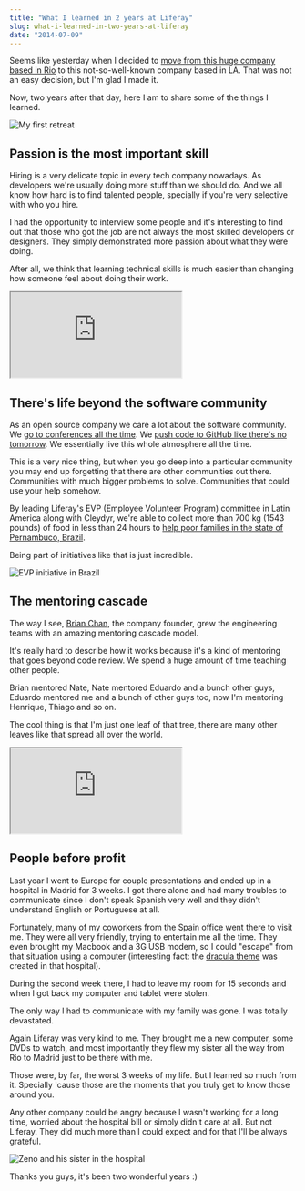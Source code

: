 ```yaml
---
title: "What I learned in 2 years at Liferay"
slug: what-i-learned-in-two-years-at-liferay
date: "2014-07-09"
---
```


Seems like yesterday when I decided to [move from this huge company based in Rio](http://zenorocha.com/tudo-novo-de-novo/) to this not-so-well-known company based in LA. That was not an easy decision,
but I'm glad I made it.

Now, two years after that day, here I am to share some of the things I learned.

![My first retreat](/images/1st-retreat.jpg)

<!-- more -->

## Passion is the most important skill

Hiring is a very delicate topic in every tech company nowadays. As developers we're usually doing more stuff than we should do. And we all know how hard is to find talented people, specially if you're very selective with who you hire.

I had the opportunity to interview some people and it's interesting to find out that those who got the job are not always the most skilled developers or designers. They simply demonstrated more passion about what they were doing.

After all, we think that learning technical skills is much easier than changing how someone feel about doing their work.

<div class="iframe-wrap">
  <iframe src="http://www.youtube.com/embed/koU5UKUmxJw">
  </iframe>
</div>

## There's life beyond the software community

As an open source company we care a lot about the software community. We [go to conferences all the time](https://www.liferay.com/web/zeno.rocha/blog/-/blogs/alloyui-presentation-agenda). We [push code to GitHub like there's no tomorrow](https://www.liferay.com/web/zeno.rocha/blog/-/blogs/i-m-the-50-most-active-contributor-on-github-so-what-?). We essentially live this whole atmosphere all the time.

This is a very nice thing, but when you go deep into a particular community you may end up forgetting that there are other communities out there. Communities with much bigger problems to solve. Communities that could use your help somehow.

By leading Liferay's EVP (Employee Volunteer Program) committee in Latin America along with Cleydyr, we're able to collect more than 700 kg (1543 pounds) of food in less than 24 hours to [help poor families in the state of Pernambuco, Brazil](https://www.liferay.com/web/zeno.rocha/blog/-/blogs/making-a-difference-online-and-offline).

Being part of initiatives like that is just incredible.

![EVP initiative in Brazil](/images/liferay-evp.jpg)

## The mentoring cascade

The way I see, [Brian Chan](https://www.liferay.com/about-us/leadership/bchan), the company founder, grew the engineering teams with an amazing mentoring cascade model.

It's really hard to describe how it works because it's a kind of mentoring that goes beyond code review. We spend a huge amount of time teaching other people.

Brian mentored Nate, Nate mentored Eduardo and a bunch other guys, Eduardo mentored me and a bunch of other guys too, now I'm mentoring Henrique, Thiago and so on.

The cool thing is that I'm just one leaf of that tree, there are many other leaves like that spread all over the world.

<div class="iframe-wrap">
  <iframe src="http://www.youtube.com/embed/gF2aUL2uNS8">
  </iframe>
</div>

## People before profit

Last year I went to Europe for couple presentations and ended up in a hospital in Madrid for 3 weeks. I got there alone and had many troubles to communicate since I don't speak Spanish very well and they didn't understand English or Portuguese at all.

Fortunately, many of my coworkers from the Spain office went there to visit me. They were all very friendly, trying to entertain me all the time. They even brought my Macbook and a 3G USB modem, so I could "escape" from that situation using a computer (interesting fact: the [dracula theme](https://github.com/zenorocha/dracula-theme) was created in that hospital).

During the second week there, I had to leave my room for 15 seconds and when I got back my computer and tablet were stolen.

The only way I had to communicate with my family was gone. I was totally devastated.

Again Liferay was very kind to me. They brought me a new computer, some DVDs to watch, and most importantly they flew my sister all the way from Rio to Madrid just to be there with me.

Those were, by far, the worst 3 weeks of my life. But I learned so much from it. Specially 'cause those are the moments that you truly get to know those around you.

Any other company could be angry because I wasn't working for a long time, worried about the hospital bill or simply didn't care at all. But not Liferay. They did much more than I could expect and for that I'll be always grateful.

![Zeno and his sister in the hospital](/images/zeno-hospital.jpg)

Thanks you guys, it's been two wonderful years :)
